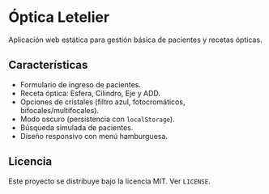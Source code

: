 # Óptica Letelier

Aplicación web estática para gestión básica de pacientes y recetas ópticas.

## Características
- Formulario de ingreso de pacientes.
- Receta óptica: Esfera, Cilindro, Eje y ADD.
- Opciones de cristales (filtro azul, fotocromáticos, bifocales/multifocales).
- Modo oscuro (persistencia con `localStorage`).
- Búsqueda simulada de pacientes.
- Diseño responsivo con menú hamburguesa.

## Licencia
Este proyecto se distribuye bajo la licencia MIT. Ver `LICENSE`.